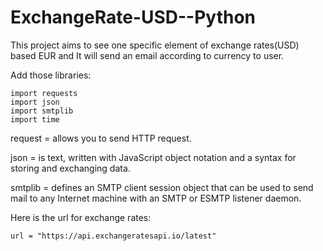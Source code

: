 # ExchangeRate-USD--Python

This project aims to see one specific element of exchange rates(USD) based EUR and It will send an email according to currency to user.

Add those libraries:
```
import requests
import json
import smtplib
import time
```

request = allows you to send HTTP request.

json = is text, written with JavaScript object notation and a syntax for storing and exchanging data.

smtplib = defines an SMTP client session object that can be used to send mail to any Internet machine with an SMTP or ESMTP listener            daemon.

Here is the url for exchange rates:

```
url = "https://api.exchangeratesapi.io/latest"
```

